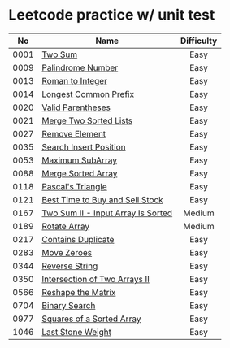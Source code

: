 # Leetcode practice w/ unit test

|  No  | Name                                                                                          | Difficulty |
|:----:|-----------------------------------------------------------------------------------------------|:----------:|
| 0001 | [Two Sum](src/main/java/leetcode/easy/TwoSum.java)                                            |    Easy    |
| 0009 | [Palindrome Number](src/main/java/leetcode/easy/PalindromeNumber.java)                        |    Easy    |
| 0013 | [Roman to Integer](src/main/java/leetcode/easy/RomanToInteger.java)                           |    Easy    |
| 0014 | [Longest Common Prefix](src/main/java/leetcode/easy/LongestCommonPrefix.java)                 |    Easy    |
| 0020 | [Valid Parentheses](src/main/java/leetcode/easy/ValidParentheses.java)                        |    Easy    |
| 0021 | [Merge Two Sorted Lists](src/main/java/leetcode/easy/MergeTwoSortedLists.java)                |    Easy    |
| 0027 | [Remove Element](src/main/java/leetcode/easy/RemoveElement.java)                              |    Easy    |
| 0035 | [Search Insert Position](src/main/java/leetcode/easy/SearchInsertPosition.java)               |    Easy    |
| 0053 | [Maximum SubArray](src/main/java/leetcode/easy/MaximumSubArray.java)                          |    Easy    |
| 0088 | [Merge Sorted Array](src/main/java/leetcode/easy/MergeSortedArray.java)                       |    Easy    |
| 0118 | [Pascal's Triangle](src/main/java/leetcode/easy/PascalsTriangle.java)                         |    Easy    |
| 0121 | [Best Time to Buy and Sell Stock](src/main/java/leetcode/easy/BestTimeToBuyAndSellStock.java) |    Easy    |
| 0167 | [Two Sum II - Input Array Is Sorted](src/main/java/leetcode/medium/TwoSum2.java)              |   Medium   |
| 0189 | [Rotate Array](src/main/java/leetcode/medium/RotateArray.java)                                |   Medium   |
| 0217 | [Contains Duplicate](src/main/java/leetcode/easy/ContainsDuplicate.java)                      |    Easy    |
| 0283 | [Move Zeroes](src/main/java/leetcode/easy/MoveZeroes.java)                                    |    Easy    |
| 0344 | [Reverse String](src/main/java/leetcode/easy/ReverseString.java)                              |    Easy    |
| 0350 | [Intersection of Two Arrays II](src/main/java/leetcode/easy/IntersectionOfTwoArrays2.java)    |    Easy    |
| 0566 | [Reshape the Matrix](src/main/java/leetcode/easy/ReshapeTheMatrix.java)                       |    Easy    |
| 0704 | [Binary Search](src/main/java/leetcode/easy/BinarySearch.java)                                |    Easy    |
| 0977 | [Squares of a Sorted Array](src/main/java/leetcode/easy/SquaresOfASortedArray.java)           |    Easy    |
| 1046 | [Last Stone Weight](src/main/java/leetcode/easy/LastStoneWeight.java)                         |    Easy    |
